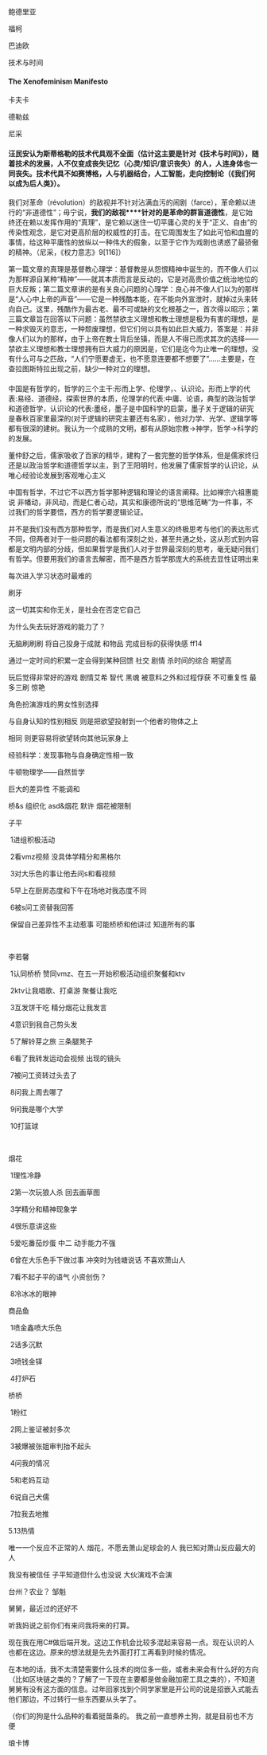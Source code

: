 

鲍德里亚

福柯

巴迪欧



技术与时间

#### The Xenofeminism Manifesto



卡夫卡

德勒兹



尼采





#### 汪民安认为斯蒂格勒的技术代具观不全面（估计这主要是针对《**技术与时间**》），随着技术的发展，人不仅变成丧失记忆（心灵/知识/意识丧失）的人，人连身体也一同丧失。技术代具不如赛博格，人与机器结合，人工智能，走向控制论（《我们何以成为后人类》）。



我们对革命（révolution）的敌视并不针对沾满血污的闹剧（farce），革命赖以进行的“非道德性”；毋宁说，**我们的敌视****针对的是革命的群盲道德性**，是它始终还在赖以发挥作用的“真理”，是它赖以迷住一切平庸心灵的关于“正义、自由”的传染性观念，是它对更高阶层的权威性的打击。在它周围发生了如此可怕和血腥的事情，给这种平庸性的放纵以一种伟大的假象，以至于它作为戏剧也诱惑了最骄傲的精神。（尼采，《权力意志》9[116]）



第一篇文章的真理是基督教心理学：基督教是从怨恨精神中诞生的，而不像人们以为那样源自某种“精神”——就其本质而言是反动的，它是对高贵价值之统治地位的巨大反叛；第二篇文章讲的是有关良心问题的心理学：良心并不像人们以为的那样是“人心中上帝的声音”——它是一种残酷本能，在不能向外宣泄时，就掉过头来转向自己。这里，残酷作为最古老、最不可或缺的文化根基之一，首次得以昭示；第三篇文章旨在回答以下问题：虽然禁欲主义理想和教士理想是极为有害的理想，是一种求毁灭的意志，一种颓废理想，但它们何以具有如此巨大威力，答案是：并非像人们以为的那样，由于上帝在教士背后坐镇，而是人不得已而求其次的选择——禁欲主义理想和教士理想拥有巨大威力的原因是，它们是迄今为止唯一的理想，没有什么可与之匹敌，“人们宁愿要虚无，也不愿意连要都不想要了”……主要是，在查拉图斯特拉出现之前，缺少一种对立的理想。

#### 



中国是有哲学的，哲学的三个主干:形而上学、伦理学，、认识论。形而上学的代表:易经、道德经，探索世界的本质，伦理学的代表:中庸、论语，典型的政治哲学和道德哲学，认识论的代表:墨经，墨子是中国科学的启蒙，墨子关于逻辑的研究是春秋百家里最深的(对于逻辑的研究主要还有名家），他对力学、光学、逻辑学等都有很深的建树。我认为一个成熟的文明，都有从原始宗教→神学，哲学→科学的的发展。



董仲舒之后，儒家吸收了百家的精华，建构了一套完整的哲学体系，但是儒家终归还是以政治哲学和道德哲学以主，到了王阳明时，他发展了儒家哲学的认识论，从唯心经验论发展到客观唯心主义



中国有哲学，不过它不以西方哲学那种逻辑和理论的语言阐释。比如禅宗六祖惠能说 非幡动，非风动，而是仁者心动，其实和康德所说的“思维范畴”为一件事，不过我们的哲学要悟，西方的哲学要逻辑论证。

并不是我们没有西方那种哲学，而是我们对人生意义的终极思考与他们的表达形式不同，但两者对于一些问题的看法都有深刻之处，甚至共通之处，这从形式到内容都是文明内部的分歧，但如果哲学是我们人对于世界最深刻的思考，毫无疑问我们有哲学。但要用我们的语言去解密，而不是西方哲学那庞大的系统去显性证明出来





每次进入学习状态时最难的



刷牙





这一切其实和你无关，是社会在否定它自己









为什么失去玩好游戏的能力了？

无脑刷刷刷 将自己投身于成就 和物品 完成目标的获得快感 ff14 

通过一定时间的积累一定会得到某种回馈 社交 剧情 杀时间的综合 期望高

玩后觉得非常好的游戏 剧情艾希 智代 黑魂 被意料之外和过程俘获 不可重复性 最多三刷 惊艳



角色扮演游戏的男女性别选择

与自身认知的性别相反 则是把欲望投射到一个他者的物体之上 

相同 则更容易将欲望转向其他玩家身上











经验科学：发现事物与自身确定性相一致

牛顿物理学——自然哲学







巨大的差异性 不能调和

桥&s 组织化 asd&烟花 默许 烟花被限制

子平

​	1进组积极活动

​	2看vmz视频 没具体学精分和黑格尔

​	3对大乐色的事让他去问s和看视频

​	5早上在厨房态度和下午在场地对我态度不同

​	6被s问工资替我回答

​	保留自己差异性不主动惹事 可能桥桥和他讲过 知道所有的事

​	

李若馨

​	1认同桥桥 赞同vmz、在五一开始积极活动组织聚餐和ktv

​	2ktv让我唱歌、打桌游 聚餐让我吃

​	3互发饼干吃 精分烟花让我发言

​	4意识到我自己剪头发

​	5了解铃芽之旅 三条腿凳子

​	6看了我转发运动会视频 出现的镜头

​	7被问工资转过头去了

​	8问我上周去哪了

​	9问我是哪个大学

​	10打篮球

​	

烟花

​	1理性冷静

​	2第一次玩狼人杀 回去画草图

​	3学精分和精神现象学

​	4很乐意讲这些

​	5爱吃番茄炒蛋 中二 动手能力不强

​	6曾在大乐色手下做过事 冲突时为钱塘说话 不喜欢萧山人

​	7看不起子平的语气 小资创伤？

​	8冷冰冰的眼神



商品鱼

​	1喷金鑫喷大乐色

​	2话多沉默

​	3喷钱金铎

​	4打炉石



桥桥

​	1粉红

​	2网上鉴证被封多次

​	3被爆被张姐审判抬不起头

​	4问我的情况

​	5和老妈互动

​	6说自己犬儒

​	7拉我去地推





5.13热情

唯一一个反应不正常的人 烟花，不愿去萧山足球会的人 我已知对萧山反应最大的人

我没有被信任 子平知道但什么也没说  大伙演戏不会演





台州？农业？ 邹魁



舅舅，最近过的还好不

听我妈说之前你们有来问我将来的打算。

现在我在用C#做后端开发。这边工作机会比较多混起来容易一点。现在认识的人也都在这边。原来的想法就是先去外面打打工再看到时候的情况。

在本地的话，我不太清楚需要什么技术的岗位多一些，或者未来会有什么好的方向（比如区块链之类的？了解了一下现在主要都是做金融加密工具之类的），不知道舅舅有没有这方面的信息。过年回家找到个同学家里是开公司的说是招嵌入式能去他们那边，不过转行一些东西要从头学了。





（你们的狗是什么品种的看着挺苗条的。 我之前一直想养土狗，就是目前也不方便

琅卡博

